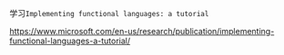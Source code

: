 学习`Implementing functional languages: a tutorial`

https://www.microsoft.com/en-us/research/publication/implementing-functional-languages-a-tutorial/
